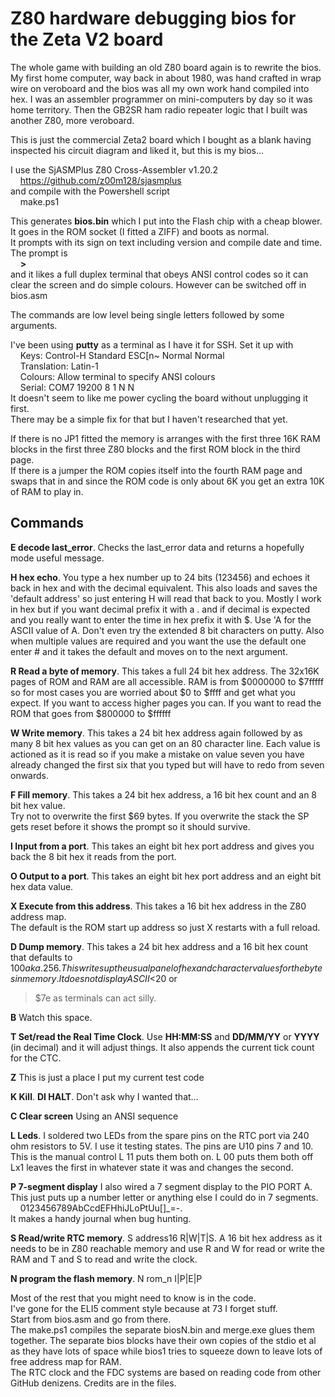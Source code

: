 ﻿# Z80 hardware debugging bios for the Zeta V2 board

The whole game with building an old Z80 board again is to rewrite the bios.
My first home computer, way back in about 1980, was hand crafted in wrap wire
on veroboard and the bios was all my own work hand compiled into hex. I was
an assembler programmer on mini-computers by day so it was home territory.
Then the GB2SR ham radio repeater logic that I built was another Z80, more
veroboard.

This is just the commercial Zeta2 board which I bought as a blank having
inspected his circuit diagram and liked it, but this is my bios...

I use the SjASMPlus Z80 Cross-Assembler v1.20.2  
&nbsp;&nbsp;&nbsp;&nbsp;https://github.com/z00m128/sjasmplus  
and compile with the Powershell script  
&nbsp;&nbsp;&nbsp;&nbsp;make.ps1

This generates **bios.bin** which I put into the Flash chip with a cheap blower.  
It goes in the ROM socket (I fitted a ZIFF) and boots as normal.  
It prompts with its sign on text including version and compile date and time.
The prompt is  
&nbsp;&nbsp;&nbsp;&nbsp;**\>**  
and it likes a full duplex terminal that obeys ANSI control codes so it can
clear the screen and do simple colours. However can be switched off in bios.asm

The commands are low level being single letters followed by some arguments.

I've been using **putty** as a terminal as I have it for SSH. Set it up with  
&nbsp;&nbsp;&nbsp;&nbsp;Keys: Control-H Standard ESC[n~ Normal Normal  
&nbsp;&nbsp;&nbsp;&nbsp;Translation: Latin-1  
&nbsp;&nbsp;&nbsp;&nbsp;Colours: Allow terminal to specify ANSI colours  
&nbsp;&nbsp;&nbsp;&nbsp;Serial: COM7 19200 8 1 N N  
It doesn't seem to like me power cycling the board without unplugging it first.  
There may be a simple fix for that but I haven't researched that yet.

If there is no JP1 fitted the memory is arranges with the first three 16K RAM
blocks in the first three Z80 blocks and the first ROM block in the third page.  
If there is a jumper the ROM copies itself into the fourth RAM page and swaps
that in and since the ROM code is only about 6K you get an extra 10K of RAM to
play in.

## Commands

**E decode last_error**. Checks the last_error data and returns a hopefully
mode useful message.

**H hex echo**. You type a hex number up to 24 bits (123456) and echoes it back
in hex and with the decimal equivalent. This also loads and saves the 'default
address' so just entering H will read that back to you. Mostly I work in hex
but if you want decimal prefix it with a . and if decimal is expected and you
really want to enter the time in hex prefix it with $. Use 'A for the ASCII
value of A. Don't even try the extended 8 bit characters on putty. Also when
multiple values are required and you want the use the default one enter # and
it takes the default and moves on to the next argument.

**R Read a byte of memory**. This takes a full 24 bit hex address. The 32x16K
pages of ROM and RAM are all accessible. RAM is from $0000000 to $7fffff so
for most cases you are worried about $0 to $ffff and get what you expect. If
you want to access higher pages you can. If you want to read the ROM that goes
from $800000 to $ffffff

**W Write memory**. This takes a 24 bit hex address again followed by as many
8 bit hex values as you can get on an 80 character line. Each value is actioned
as it is read so if you make a mistake on value seven you have already changed
the first six that you typed but will have to redo from seven onwards.

**F Fill memory**. This takes a 24 bit hex address, a 16 bit hex count and an
8 bit hex value.  
Try not to overwrite the first $69 bytes. If you overwrite the stack the SP
gets reset before it shows the prompt so it should survive.

**I Input from a port**. This takes an eight bit hex port address and gives you
back the 8 bit hex it reads from the port.

**O Output to a port**. This takes an eight bit hex port address and an eight
bit hex data value.

**X Execute from this address**. This takes a 16 bit hex address in the Z80
address map.  
The default is the ROM start up address so just X restarts with a full reload.

**D Dump memory**. This takes a 24 bit hex address and a 16 bit hex count
that defaults to $100 aka .256. This writes up the usual panel of hex and
character values for the bytes in memory. It does not display ASCII <$20 or
>$7e as terminals can act silly.

**B** Watch this space.

**T Set/read the Real Time Clock**. Use **HH:MM:SS** and **DD/MM/YY** or
**YYYY** (in decimal) and it will adjust things. It also appends the current
tick count for the CTC.

**Z** This is just a place I put my current test code

**K Kill**. **DI HALT**. Don't ask why I wanted that...

**C Clear screen** Using an ANSI sequence

**L Leds**. I soldered two LEDs from the spare pins on the RTC port via 240 ohm
resistors to 5V. I use it testing states. The pins are U10 pins 7 and 10.
This is the manual control L 11 puts them both on. L 00 puts them both off
Lx1 leaves the first in whatever state it was and changes the second.

**P 7-segment display** I also wired a 7 segment display to the PIO PORT A.
This just puts up a number letter or anything else I could do in 7 segments.  
&nbsp;&nbsp;&nbsp;&nbsp;0123456789AbCcdEFHhiJLoPtUu[]_=-.  
It makes a handy journal when bug hunting.

**S Read/write RTC memory**. S address16 R|W|T|S. A 16 bit hex address as
it needs to be in Z80 reachable memory and use R and W for read or write the
RAM and T and S to read and write the clock.

**N program the flash memory**. N rom_n I|P|E|P  

Most of the rest that you might need to know is in the code.  
I've gone for the ELI5 comment style because at 73 I forget stuff.  
Start from bios.asm and go from there.  
The make.ps1 compiles the separate biosN.bin and merge.exe glues them together.
The separate bios blocks have their own copies of the stdio et al as they have
lots of space while bios1 tries to squeeze down to leave lots of free address
map for RAM.  
The RTC clock and the FDC systems are based on reading code from other GitHub
denizens. Credits are in the files.